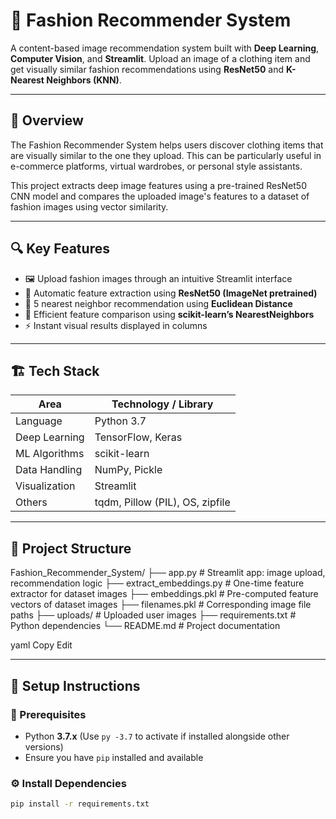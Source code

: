 # 👗 Fashion Recommender System

A content-based image recommendation system built with **Deep Learning**, **Computer Vision**, and **Streamlit**. Upload an image of a clothing item and get visually similar fashion recommendations using **ResNet50** and **K-Nearest Neighbors (KNN)**.

---

## 📌 Overview

The Fashion Recommender System helps users discover clothing items that are visually similar to the one they upload. This can be particularly useful in e-commerce platforms, virtual wardrobes, or personal style assistants.

This project extracts deep image features using a pre-trained ResNet50 CNN model and compares the uploaded image's features to a dataset of fashion images using vector similarity.

---

## 🔍 Key Features

- 🖼️ Upload fashion images through an intuitive Streamlit interface
- 🤖 Automatic feature extraction using **ResNet50 (ImageNet pretrained)**
- 📌 5 nearest neighbor recommendation using **Euclidean Distance**
- 🔄 Efficient feature comparison using **scikit-learn’s NearestNeighbors**
- ⚡ Instant visual results displayed in columns

---

## 🏗️ Tech Stack

| Area           | Technology / Library              |
|----------------|-----------------------------------|
| Language       | Python 3.7                        |
| Deep Learning  | TensorFlow, Keras                 |
| ML Algorithms  | scikit-learn                      |
| Data Handling  | NumPy, Pickle                     |
| Visualization  | Streamlit                         |
| Others         | tqdm, Pillow (PIL), OS, zipfile   |

---

## 📁 Project Structure

Fashion_Recommender_System/
├── app.py # Streamlit app: image upload, recommendation logic
├── extract_embeddings.py # One-time feature extractor for dataset images
├── embeddings.pkl # Pre-computed feature vectors of dataset images
├── filenames.pkl # Corresponding image file paths
├── uploads/ # Uploaded user images
├── requirements.txt # Python dependencies
└── README.md # Project documentation

yaml
Copy
Edit

---

## 🔧 Setup Instructions

### 📌 Prerequisites

- Python **3.7.x** (Use `py -3.7` to activate if installed alongside other versions)
- Ensure you have `pip` installed and available

### ⚙️ Install Dependencies

```bash
pip install -r requirements.txt
